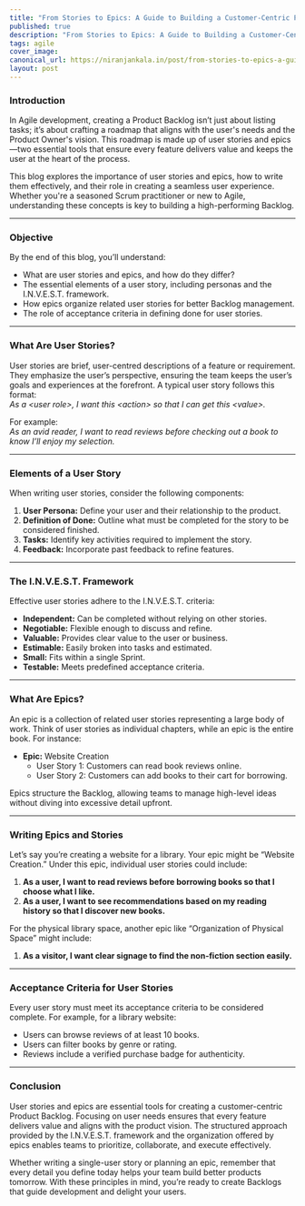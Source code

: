 ```yaml
---
title: "From Stories to Epics: A Guide to Building a Customer-Centric Product Backlog"
published: true
description: "From Stories to Epics: A Guide to Building a Customer-Centric Product Backlog"
tags: agile
cover_image: 
canonical_url: https://niranjankala.in/post/from-stories-to-epics-a-guide-to-building-a-customer-centric-product-backlog
layout: post
---
```


### **Introduction**  
In Agile development, creating a Product Backlog isn’t just about listing tasks; it’s about crafting a roadmap that aligns with the user's needs and the Product Owner's vision. This roadmap is made up of user stories and epics—two essential tools that ensure every feature delivers value and keeps the user at the heart of the process.  

This blog explores the importance of user stories and epics, how to write them effectively, and their role in creating a seamless user experience. Whether you're a seasoned Scrum practitioner or new to Agile, understanding these concepts is key to building a high-performing Backlog.  

---

### **Objective**  
By the end of this blog, you’ll understand:  
- What are user stories and epics, and how do they differ?  
- The essential elements of a user story, including personas and the I.N.V.E.S.T. framework.  
- How epics organize related user stories for better Backlog management.  
- The role of acceptance criteria in defining done for user stories.  

---

### **What Are User Stories?**  
User stories are brief, user-centred descriptions of a feature or requirement. They emphasize the user’s perspective, ensuring the team keeps the user’s goals and experiences at the forefront. A typical user story follows this format:  
*As a \<user role>, I want this \<action> so that I can get this \<value>.*

For example:  
*As an avid reader, I want to read reviews before checking out a book to know I’ll enjoy my selection.*

---

### **Elements of a User Story**  
When writing user stories, consider the following components:  
1. **User Persona:** Define your user and their relationship to the product.  
2. **Definition of Done:** Outline what must be completed for the story to be considered finished.  
3. **Tasks:** Identify key activities required to implement the story.  
4. **Feedback:** Incorporate past feedback to refine features.  

---

### **The I.N.V.E.S.T. Framework**  
Effective user stories adhere to the I.N.V.E.S.T. criteria:  
- **Independent:** Can be completed without relying on other stories.  
- **Negotiable:** Flexible enough to discuss and refine.  
- **Valuable:** Provides clear value to the user or business.  
- **Estimable:** Easily broken into tasks and estimated.  
- **Small:** Fits within a single Sprint.  
- **Testable:** Meets predefined acceptance criteria.  

---

### **What Are Epics?**  
An epic is a collection of related user stories representing a large body of work. Think of user stories as individual chapters, while an epic is the entire book. For instance:  
- **Epic:** Website Creation  
  - User Story 1: Customers can read book reviews online.  
  - User Story 2: Customers can add books to their cart for borrowing.

Epics structure the Backlog, allowing teams to manage high-level ideas without diving into excessive detail upfront.

---

### **Writing Epics and Stories**  
Let’s say you’re creating a website for a library. Your epic might be “Website Creation.” Under this epic, individual user stories could include:  
1. **As a user, I want to read reviews before borrowing books so that I choose what I like.**  
2. **As a user, I want to see recommendations based on my reading history so that I discover new books.**

For the physical library space, another epic like “Organization of Physical Space” might include:  
1. **As a visitor, I want clear signage to find the non-fiction section easily.**

---

### **Acceptance Criteria for User Stories**  
Every user story must meet its acceptance criteria to be considered complete. For example, for a library website:  
- Users can browse reviews of at least 10 books.  
- Users can filter books by genre or rating.  
- Reviews include a verified purchase badge for authenticity.

---

### **Conclusion**  
User stories and epics are essential tools for creating a customer-centric Product Backlog. Focusing on user needs ensures that every feature delivers value and aligns with the product vision. The structured approach provided by the I.N.V.E.S.T. framework and the organization offered by epics enables teams to prioritize, collaborate, and execute effectively.

Whether writing a single-user story or planning an epic, remember that every detail you define today helps your team build better products tomorrow. With these principles in mind, you’re ready to create Backlogs that guide development and delight your users.  
